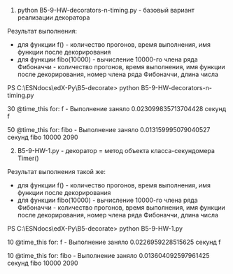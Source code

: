 1. python B5-9-HW-decorators-n-timing.py - базовый вариант реализации декоратора

Результат выполнения:
- для функции f() - количество прогонов, время выполнения, имя функции после декорирования
- для функции fibo(10000) - вычисление 10000-го члена ряда Фибоначчи - количество прогонов, время выполнения, имя функции после декорирования, номер члена ряда Фибоначчи, длина числа

PS C:\ESNdocs\edX-Py\B5-decorate> python B5-9-HW-decorators-n-timing.py

30 @time_this for: f - Выполнение заняло 0.023099835713704428 секунд
f

50 @time_this for: fibo - Выполнение заняло 0.013159995079040527 секунд
fibo 10000 2090

2. B5-9-HW-1.py - декоратор = метод объекта класса-секундомера Timer()

Результат выполнения такой же:
- для функции f() - количество прогонов, время выполнения, имя функции после декорирования
- для функции fibo(10000) - вычисление 10000-го члена ряда Фибоначчи - количество прогонов, время выполнения, имя функции после декорирования, номер члена ряда Фибоначчи, длина числа

PS C:\ESNdocs\edX-Py\B5-decorate> python B5-9-HW-1.py

10 @time_this for: f - Выполнение заняло 0.0226959228515625 секунд
f

10 @time_this for: fibo - Выполнение заняло 0.013604092597961425 секунд
fibo 10000 2090
